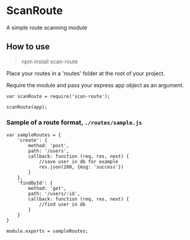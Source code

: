 # ScanRoute

A simple route scanning module

## How to use

> npm install scan-route

Place your routes in a 'routes' folder at the root of your project.

Require the module and pass your express app object as an argument.

````
var scanRoute = require('scan-route');

scanRoute(app);
````

### Sample of a route format, `./routes/sample.js`

````
var sampleRoutes = {
	'create': {
		method: 'post',
		path: '/users',
		callback: function (req, res, next) {
			//save user in db for example
			res.json(200, {msg: 'success'})
		}
	},
	'findById': {
		method: 'get',
		path: '/users/:id',
		callback: function (req, res, next) {
			//find user in db
		}
	}
}

module.exports = sampleRoutes;
````